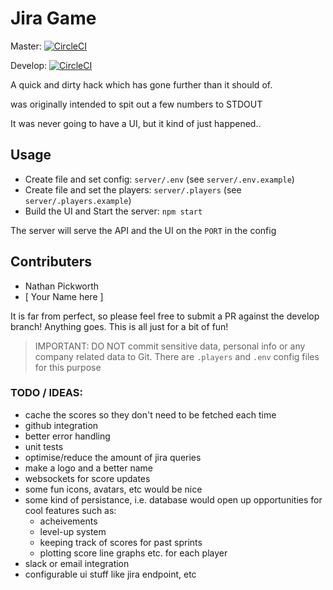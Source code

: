 # Jira Game

Master: [![CircleCI](https://circleci.com/gh/NateDigital/jira-game/tree/master.svg?style=svg)](https://circleci.com/gh/NateDigital/jira-game/tree/master) 

Develop: [![CircleCI](https://circleci.com/gh/NateDigital/jira-game/tree/develop.svg?style=svg)](https://circleci.com/gh/NateDigital/jira-game/tree/develop)



A quick and dirty hack which has gone further than it should of.

was originally intended to spit out a few numbers to STDOUT

It was never going to have a UI, but it kind of just happened..


## Usage

 - Create file and set config: `server/.env` (see `server/.env.example`)
 - Create file and set the players: `server/.players` (see `server/.players.example`)
 - Build the UI and Start the server: `npm start`

The server will serve the API and the UI on the `PORT` in the config

## Contributers
 - Nathan Pickworth
 - [ Your Name here ]

It is far from perfect, so please feel free to submit a PR against the develop branch! Anything goes. This is all just for a bit of fun!

> IMPORTANT: DO NOT commit sensitive data, personal info or any company related data to Git. There are `.players` and `.env` config files for this purpose


### TODO / IDEAS:
 - cache the scores so they don't need to be fetched each time
 - github integration
 - better error handling
 - unit tests
 - optimise/reduce the amount of jira queries
 - make a logo and a better name
 - websockets for score updates
 - some fun icons, avatars, etc would be nice
 - some kind of persistance, i.e. database would open up opportunities for cool features such as:
   - acheivements
   - level-up system
   - keeping track of scores for past sprints
   - plotting score line graphs etc. for each player
 - slack or email integration
 - configurable ui stuff like jira endpoint, etc


 